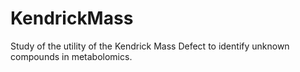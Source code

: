 # KendrickMass
Study of the utility of the Kendrick Mass Defect to identify unknown compounds in metabolomics. 
